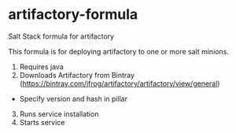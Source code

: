 artifactory-formula
=================

Salt Stack formula for artifactory

This formula is for deploying artifactory to one or more salt minions. 

1. Requires java
2. Downloads Artifactory from Bintray (https://bintray.com/jfrog/artifactory/artifactory/view/general)
- Specify version and hash in pillar
3. Runs service installation
4. Starts service